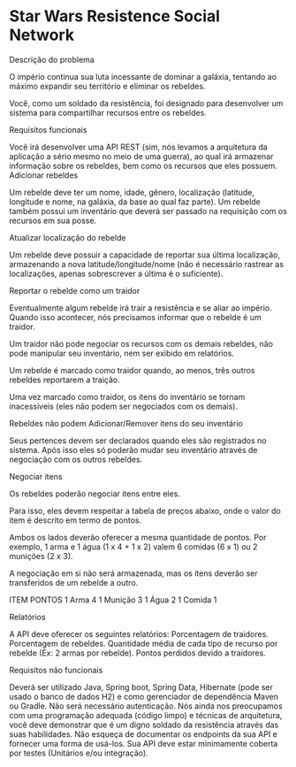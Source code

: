 # Star Wars Resistence Social Network

Descrição do problema

O império continua sua luta incessante de dominar a galáxia, tentando ao máximo expandir seu território e eliminar os rebeldes. 

Você, como um soldado da resistência, foi designado para desenvolver um sistema para compartilhar recursos entre os rebeldes.

Requisitos funcionais

Você irá desenvolver uma API REST (sim, nós levamos a arquitetura da aplicação a sério mesmo no meio de uma guerra), ao qual irá armazenar informação sobre os rebeldes, bem como os recursos que eles possuem.
Adicionar rebeldes

Um rebelde deve ter um nome, idade, gênero, localização (latitude, longitude e nome, na galáxia, da base ao qual faz parte).
Um rebelde também possui um inventário que deverá ser passado na requisição com os recursos em sua posse.

Atualizar localização do rebelde

Um rebelde deve possuir a capacidade de reportar sua última localização, armazenando a nova latitude/longitude/nome (não é necessário rastrear as localizações, apenas sobrescrever a última é o suficiente).

Reportar o rebelde como um traidor

Eventualmente algum rebelde irá trair a resistência e se aliar ao império. Quando isso acontecer, nós precisamos informar que o rebelde é um traidor.

Um traidor não pode negociar os recursos com os demais rebeldes, não pode manipular seu inventário, nem ser exibido em relatórios.

Um rebelde é marcado como traidor quando, ao menos, três outros rebeldes reportarem a traição.

Uma vez marcado como traidor, os itens do inventário se tornam inacessíveis (eles não podem ser negociados com os demais).

Rebeldes não podem Adicionar/Remover itens do seu inventário

Seus pertences devem ser declarados quando eles são registrados no sistema. Após isso eles só poderão mudar seu inventário através de negociação com os outros rebeldes.

Negociar itens

Os rebeldes poderão negociar itens entre eles.

Para isso, eles devem respeitar a tabela de preços abaixo, onde o valor do item é descrito em termo de pontos.

Ambos os lados deverão oferecer a mesma quantidade de pontos. Por exemplo, 1 arma e 1 água (1 x 4 + 1 x 2) valem 6 comidas (6 x 1) ou 2 munições (2 x 3).

A negociação em si não será armazenada, mas os itens deverão ser transferidos de um rebelde a outro.

ITEM
PONTOS
1 Arma
4
1 Munição
3
1 Água
2
1 Comida
1


Relatórios

A API deve oferecer os seguintes relatórios:
Porcentagem de traidores.
Porcentagem de rebeldes.
Quantidade média de cada tipo de recurso por rebelde (Ex: 2 armas por rebelde).
Pontos perdidos devido a traidores.

Requisitos não funcionais

Deverá ser utilizado Java, Spring boot, Spring Data, Hibernate (pode ser usado o banco de dados H2) e como gerenciador de dependência Maven ou Gradle.
Não será necessário autenticação.
Nós ainda nos preocupamos com uma programação adequada (código limpo) e técnicas de arquitetura, você deve demonstrar que é um digno soldado da resistência através das suas habilidades.
Não esqueça de documentar os endpoints da sua API e fornecer uma forma de usá-los.
Sua API deve estar minimamente coberta por testes (Unitários e/ou integração).
